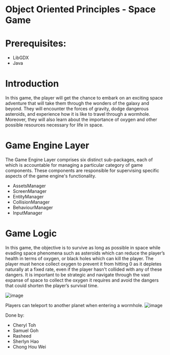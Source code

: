 # Object Oriented Principles - Space Game
# Prerequisites:
- LibGDX
- Java

# Introduction
In this game, the player will get the chance to embark on an exciting space adventure that will 
take them through the wonders of the galaxy and beyond. They will encounter the forces of 
gravity, dodge dangerous asteroids, and experience how it is like to travel through a wormhole.
Moreover, they will also learn about the importance of oxygen and other possible resources 
necessary for life in space.


# Game Engine Layer
The Game Engine Layer comprises six distinct sub-packages, each of which is accountable for 
managing a particular category of game components. These components are responsible for 
supervising specific aspects of the game engine's functionality.

- AssetsManager
- ScreenManager
- EntityManager
- CollisionManager
- BehaviourManager
- InputManager

# Game Logic
In this game, the objective is to survive as long as possible in space while evading space 
phenomena such as asteroids which can reduce the player’s health in terms of oxygen, or
black holes which can kill the player. The player must hence collect oxygen to prevent it from 
hitting 0 as it depletes naturally at a fixed rate, even if the player hasn't collided with any of 
these dangers. It is important to be strategic and navigate through the vast expanse of space 
to collect the oxygen it requires and avoid the dangers that could shorten the player’s survival 
time.

![image](https://github.com/samuelgjy/OOP-space-game/assets/110824653/35a5ab7a-7e68-4532-97fd-d1ee325f017a)

Players can teleport to another planet when entering a wormhole. 
![image](https://github.com/samuelgjy/OOP-space-game/assets/110824653/f16ed532-0815-47d8-b3a3-b0339b9be04f)


Done by:
- Cheryl Toh
- Samuel Goh
- Rasheed
- Sherlyn Hao
- Chong Hou Wei
